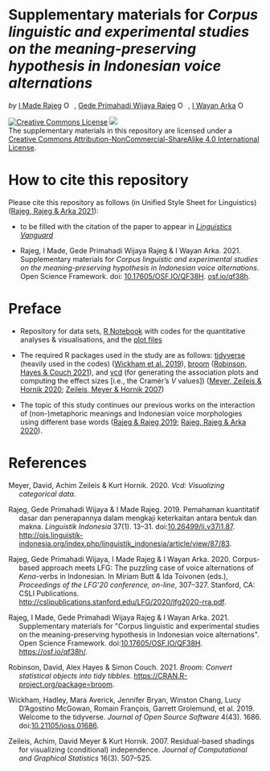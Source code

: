 Supplementary materials for *Corpus linguistic and experimental studies
on the meaning-preserving hypothesis in Indonesian voice alternations*
================
*by* [I Made
Rajeg](https://udayananetworking.unud.ac.id/lecturer/1817-i-made-rajeg)
<a itemprop="sameAs" content="https://orcid.org/0000-0001-8989-0203" href="https://orcid.org/0000-0001-8989-0203" target="orcid.widget" rel="noopener noreferrer" style="vertical-align:top;"><img src="https://orcid.org/sites/default/files/images/orcid_16x16.png" style="width:1em;margin-right:.5em;" alt="ORCID iD icon"></a>,
[Gede Primahadi Wijaya
Rajeg](https://udayananetworking.unud.ac.id/lecturer/880-gede-primahadi-wijaya-rajeg)
<a itemprop="sameAs" content="https://orcid.org/0000-0002-2047-8621" href="https://orcid.org/0000-0002-2047-8621" target="orcid.widget" rel="noopener noreferrer" style="vertical-align:top;"><img src="https://orcid.org/sites/default/files/images/orcid_16x16.png" style="width:1em;margin-right:.5em;" alt="ORCID iD icon"></a>,
[I Wayan Arka](https://researchers.anu.edu.au/researchers/arka-iww)
<a itemprop="sameAs" content="https://orcid.org/0000-0002-2819-6186" href="https://orcid.org/0000-0002-2819-6186" target="orcid.widget" rel="noopener noreferrer" style="vertical-align:top;"><img src="https://orcid.org/sites/default/files/images/orcid_16x16.png" style="width:1em;margin-right:.5em;" alt="ORCID iD icon"></a>

<!-- README.md is generated from README.Rmd. Please edit that file -->

<a rel="license" href="http://creativecommons.org/licenses/by-nc-sa/4.0/"><img alt="Creative Commons License" style="border-width:0" src="https://i.creativecommons.org/l/by-nc-sa/4.0/88x31.png" /></a>
[![](https://img.shields.io/badge/doi-10.17605/OSF.IO/QF38H-lightblue.svg)](https://doi.org/10.17605/OSF.IO/QF38H)<br />The
supplementary materials in this repository are licensed under a
<a rel="license" href="http://creativecommons.org/licenses/by-nc-sa/4.0/">Creative
Commons Attribution-NonCommercial-ShareAlike 4.0 International
License</a>.

<!-- badges: start -->
<!-- badges: end -->

# How to cite this repository

Please cite this repository as follows (in Unified Style Sheet for
Linguistics) ([Rajeg, Rajeg & Arka
2021](#ref-rajeg_supplementary_2021)):

-   to be filled with the citation of the paper to appear in
    [*Linguistics
    Vanguard*](https://www.degruyter.com/journal/key/LINGVAN/html)

-   Rajeg, I Made, Gede Primahadi Wijaya Rajeg & I Wayan Arka. 2021.
    Supplementary materials for *Corpus linguistic and experimental
    studies on the meaning-preserving hypothesis in Indonesian voice
    alternations*. Open Science Framework. doi:
    [10.17605/OSF.IO/QF38H](https://doi.org/10.17605/OSF.IO/QF38H).
    [osf.io/qf38h](https://osf.io/qf38h/).

# Preface

-   Repository for data sets, [R
    Notebook](https://github.com/gederajeg/lingvan-voice/blob/main/imr_gpwr_wa_lingvang_revision_codes.Rmd)
    with codes for the quantitative analyses & visualisations, and the
    [plot
    files](https://github.com/gederajeg/lingvan-voice/tree/main/figs)

-   The required R packages used in the study are as follows:
    [tidyverse](https://www.tidyverse.org/) (heavily used in the codes)
    ([Wickham et al. 2019](#ref-wickham_tidy_2019)),
    [broom](https://broom.tidymodels.org/) ([Robinson, Hayes & Couch
    2021](#ref-robinson_broom_2021)), and
    [vcd](https://cran.r-project.org/web/packages/vcd/index.html) (for
    generating the association plots and computing the effect sizes
    \[i.e., the Cramér’s *V* values\]) ([Meyer, Zeileis & Hornik
    2020](#ref-meyer_vcd_2020); [Zeileis, Meyer & Hornik
    2007](#ref-zeileis_residual_2007))

-   The topic of this study continues our previous works on the
    interaction of (non-)metaphoric meanings and Indonesian voice
    morphologies using different base words ([Rajeg & Rajeg
    2019](#ref-rajeg_pemahaman_2019); [Rajeg, Rajeg & Arka
    2020](#ref-rra_2020)).

# References

<div id="refs" class="references csl-bib-body hanging-indent">

<div id="ref-meyer_vcd_2020" class="csl-entry">

Meyer, David, Achim Zeileis & Kurt Hornik. 2020. *Vcd: Visualizing
categorical data*.

</div>

<div id="ref-rajeg_pemahaman_2019" class="csl-entry">

Rajeg, Gede Primahadi Wijaya & I Made Rajeg. 2019. Pemahaman kuantitatif
dasar dan penerapannya dalam mengkaji keterkaitan antara bentuk dan
makna. *Linguistik Indonesia* 37(1). 13–31.
doi:[10.26499/li.v37i1.87](https://doi.org/10.26499/li.v37i1.87).
<http://ojs.linguistik-indonesia.org/index.php/linguistik_indonesia/article/view/87/83>.

</div>

<div id="ref-rra_2020" class="csl-entry">

Rajeg, Gede Primahadi Wijaya, I Made Rajeg & I Wayan Arka. 2020.
Corpus-based approach meets LFG: The puzzling case of voice alternations
of *Kena*-verbs in Indonesian. In Miriam Butt & Ida Toivonen (eds.),
*Proceedings of the LFG’20 conference, on-line*, 307–327. Stanford, CA:
CSLI Publications.
<http://cslipublications.stanford.edu/LFG/2020/lfg2020-rra.pdf>.

</div>

<div id="ref-rajeg_supplementary_2021" class="csl-entry">

Rajeg, I Made, Gede Primahadi Wijaya Rajeg & I Wayan Arka. 2021.
Supplementary materials for "Corpus linguistic and experimental studies
on the meaning-preserving hypothesis in Indonesian voice alternations".
Open Science Framework.
doi:[10.17605/OSF.IO/QF38H](https://doi.org/10.17605/OSF.IO/QF38H).
<https://osf.io/qf38h/>.

</div>

<div id="ref-robinson_broom_2021" class="csl-entry">

Robinson, David, Alex Hayes & Simon Couch. 2021. *Broom: Convert
statistical objects into tidy tibbles*.
<https://CRAN.R-project.org/package=broom>.

</div>

<div id="ref-wickham_tidy_2019" class="csl-entry">

Wickham, Hadley, Mara Averick, Jennifer Bryan, Winston Chang, Lucy
D’Agostino McGowan, Romain François, Garrett Grolemund, et al. 2019.
Welcome to the <span class="nocase">tidyverse</span>. *Journal of Open
Source Software* 4(43). 1686.
doi:[10.21105/joss.01686](https://doi.org/10.21105/joss.01686).

</div>

<div id="ref-zeileis_residual_2007" class="csl-entry">

Zeileis, Achim, David Meyer & Kurt Hornik. 2007. Residual-based shadings
for visualizing (conditional) independence. *Journal of Computational
and Graphical Statistics* 16(3). 507–525.

</div>

</div>
